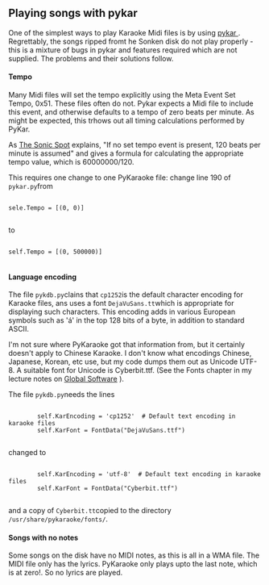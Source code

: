 
##  Playing songs with pykar 


One of the simplest ways to play Karaoke Midi files is by
      using [
	pykar
      ](http://www.kibosh.org/pykaraoke/) .
      Regrettably, the songs ripped fromt he Sonken disk do not
      play properly - this is a mixture of bugs in pykar and
      features required which are not supplied. 
      The problems and their solutions follow.

####  Tempo 


Many Midi files will set the tempo explicitly using the Meta
      Event Set Tempo, 0x51. These files often do not.
      Pykar expects a Midi file to include this event, and otherwise
      defaults to a tempo of zero beats per minute. As might be expected,
      this trhows out all timing calculations performed by
      PyKar.


As [
	The Sonic Spot](http://www.sonicspot.com/guide/midifiles.html) explains, 
      "If no set tempo event is present, 120 beats per minute is assumed"
      and gives a formula for calculating the appropriate tempo value,
      which is 60000000/120.


This requires one change to one PyKaraoke file: change
      line 190 of `pykar.py`from

```

sele.Tempo = [(0, 0)]
      
```


to

```

self.Tempo = [(0, 500000)]
      
```

####  Language encoding 


The file `pykdb.py`clains that `cp1252`is the default character encoding for Karaoke files,
      ans uses a font `DejaVuSans.tt`which is
      appropriate for displaying such characters.
      This encoding adds in various European symbols such as
      'á' in the top 128 bits of a byte, in addition
      to standard ASCII.


I'm not sure where PyKaraoke got that information from,
      but it certainly doesn't apply to Chinese Karaoke.
      I don't know what encodings Chinese, Japanese, Korean, etc
      use, but my code dumps them out as Unicode UTF-8.
      A suitable font for Unicode is Cyberbit.ttf.
      (See the Fonts chapter in my lecture notes on [
	Global Software](http://jan.newmarch.name/i18n/) ).


The file `pykdb.py`needs the lines

```

        self.KarEncoding = 'cp1252'  # Default text encoding in karaoke files
        self.KarFont = FontData("DejaVuSans.ttf")
      
```


changed to

```

        self.KarEncoding = 'utf-8'  # Default text encoding in karaoke files
        self.KarFont = FontData("Cyberbit.ttf")
      
```


and a copy of `Cyberbit.tt`copied to the directory `/usr/share/pykaraoke/fonts/`.

####  Songs with no notes 


Some songs on the disk have no MIDI notes, as this is all in 
      a WMA file. The MIDI file only has the lyrics.
      PyKaraoke only plays upto the last note, which is at zero!.
      So no lyrics are played.
